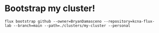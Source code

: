 # Bootstrap my cluster!

```
flux bootstrap github --owner=BryanDamasceno --repository=kcna-flux-lab --branch=main --path=./clusters/my-cluster --personal
```
